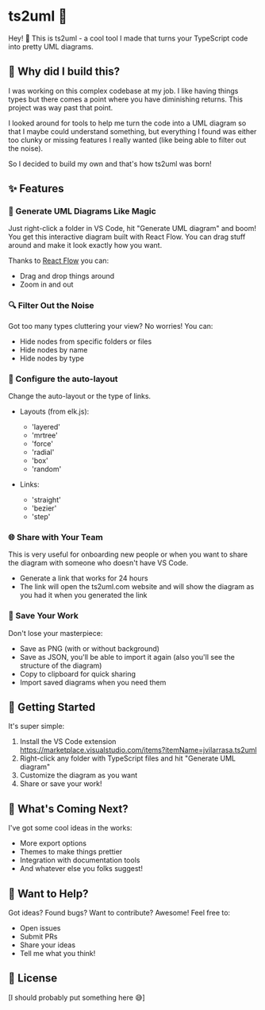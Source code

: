 # ts2uml 🎨

Hey! 👋 This is ts2uml - a cool tool I made that turns your TypeScript code into pretty UML diagrams. 

## 🤔 Why did I build this?

I was working on this complex codebase at my job. I like having things types but there comes a point where you have diminishing returns. This project was way past that point.

I looked around for tools to help me turn the code into a UML diagram so that I maybe could understand something, but everything I found was either too clunky or missing features I really wanted (like being able to filter out the noise). 

So I decided to build my own and that's how ts2uml was born! 

## ✨ Features

### 🎯 Generate UML Diagrams Like Magic
Just right-click a folder in VS Code, hit "Generate UML diagram" and boom! You get this interactive diagram built with React Flow. You can drag stuff around and make it look exactly how you want.

Thanks to [React Flow](https://reactflow.dev/) you can:
  - Drag and drop things around
  - Zoom in and out

### 🔍 Filter Out the Noise
Got too many types cluttering your view? No worries! You can:
- Hide nodes from specific folders or files
- Hide nodes by name
- Hide nodes by type

### 🎨 Configure the auto-layout
Change the auto-layout or the type of links.
- Layouts (from elk.js):
  - 'layered'
  - 'mrtree'
  - 'force'
  - 'radial'
  - 'box'
  - 'random'

- Links:
  - 'straight'
  - 'bezier'
  - 'step'

### 🌐 Share with Your Team
This is very useful for onboarding new people or when you want to share the diagram with someone who doesn't have VS Code.
- Generate a link that works for 24 hours
- The link will open the ts2uml.com website and will show the diagram as you had it when you generated the link

### 💾 Save Your Work
Don't lose your masterpiece:
- Save as PNG (with or without background)
- Save as JSON, you'll be able to import it again (also you'll see the structure of the diagram)
- Copy to clipboard for quick sharing
- Import saved diagrams when you need them

## 🚀 Getting Started

It's super simple:
1. Install the VS Code extension https://marketplace.visualstudio.com/items?itemName=jvilarrasa.ts2uml
2. Right-click any folder with TypeScript files and hit "Generate UML diagram"
3. Customize the diagram as you want
4. Share or save your work!

## 👀 What's Coming Next?

I've got some cool ideas in the works:
- More export options
- Themes to make things prettier
- Integration with documentation tools
- And whatever else you folks suggest!

## 🤝 Want to Help?

Got ideas? Found bugs? Want to contribute? Awesome! Feel free to:
- Open issues
- Submit PRs
- Share your ideas
- Tell me what you think!

## 📝 License

[I should probably put something here 😅]